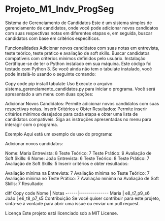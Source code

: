 # Projeto_M1_Indv_ProgSeg
Sistema de Gerenciamento de Candidatos
Este é um sistema simples de gerenciamento de candidatos, onde você pode adicionar novos candidatos com suas respectivas notas em diferentes etapas e, em seguida, buscar candidatos com base em critérios específicos.

Funcionalidades
Adicionar novos candidatos com suas notas em entrevista, teste teórico, teste prático e avaliação de soft skills.
Buscar candidatos compatíveis com critérios mínimos definidos pelo usuário.
Instalação
Certifique-se de ter o Python instalado em sua máquina. Este código foi testado com Python 3. Se você ainda não tem o tabulate instalado, você pode instalá-lo usando o seguinte comando:

Copy code
pip install tabulate
Uso
Execute o arquivo sistema_gerenciamento_candidatos.py para iniciar o programa. Você será apresentado a um menu com duas opções:

Adicionar Novos Candidatos: Permite adicionar novos candidatos com suas respectivas notas.
Inserir Critérios e Obter Resultados: Permite inserir critérios mínimos desejados para cada etapa e obter uma lista de candidatos compatíveis.
Siga as instruções apresentadas no menu para interagir com o programa.

Exemplo
Aqui está um exemplo de uso do programa:

Adicionar novos candidatos:

Nome: Maria
Entrevista: 8
Teste Teórico: 7
Teste Prático: 9
Avaliação de Soft Skills: 6
Nome: João
Entrevista: 6
Teste Teórico: 8
Teste Prático: 7
Avaliação de Soft Skills: 5
Inserir critérios e obter resultados:

Avaliação mínima na Entrevista: 7
Avaliação mínima no Teste Teórico: 7
Avaliação mínima no Teste Prático: 7
Avaliação mínima na Avaliação de Soft Skills: 7
Resultado:

diff
Copy code
Nome  | Notas
------|---------------
Maria | e8_t7_p9_s6
João  | e6_t8_p7_s5
Contribuição
Se você quiser contribuir para este projeto, sinta-se à vontade para abrir uma issue ou enviar um pull request.

Licença
Este projeto está licenciado sob a MIT License.
